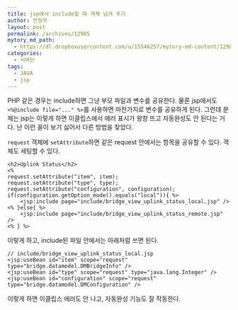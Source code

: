 ```yaml
---
title: jsp에서 include할 때 객체 넘겨 주기
author: 안형우
layout: post
permalink: /archives/12985
mytory_md_path:
  - https://dl.dropboxusercontent.com/u/15546257/mytory-md-content/12985-java-object-param-when-include.md
categories:
  - 서버단
tags:
  - JAVA
  - jsp
---
```

PHP 같은 경우는 include하면 그냥 부모 파일과 변수를 공유한다. 물론 jsp에서도 `<%@include file="..." %>`를 사용하면 마찬가지로 변수를 공유하게 된다. 그런데 문제는 jsp는 이렇게 하면 이클립스에서 에러 표시가 왕창 뜨고 자동완성도 안 된다는 거다. 난 이런 꼴이 보기 싫어서 다른 방법을 찾았다.

`request` 객체에 `setAttribute`하면 같은 request 안에서는 항목을 공유할 수 있다. 객체도 세팅할 수 있다.

    <h2>Uplink Status</h2>
    <%
    request.setAttribute("item", item);
    request.setAttribute("type", type);
    request.setAttribute("configuration", configuration);
    if(configuration.getOption_mode().equals("local")){ %>
        <jsp:include page="include/bridge_view_uplink_status_local.jsp" />  
    <% }else{ %>
        <jsp:include page="include/bridge_view_uplink_status_remote.jsp" />
    <% } %>
    

이렇게 하고, include된 파일 안에서는 아래처럼 쓰면 된다.

    // include/bridge_view_uplink_status_local.jsp
    <jsp:useBean id="item" scope="request" type="bridge.datamodel.DMBridgeInfo" />
    <jsp:useBean id="type" scope="request" type="java.lang.Integer" />
    <jsp:useBean id="configuration" scope="request" type="bridge.datamodel.DMConfiguration" />
    

이렇게 하면 이클립스 에러도 안 나고, 자동완성 기능도 잘 작동한다.